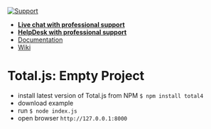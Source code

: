 [![Support](https://www.totaljs.com/img/button-support.png)](https://www.totaljs.com/support/)

- [__Live chat with professional support__](https://messenger.totaljs.com)
- [__HelpDesk with professional support__](https://helpdesk.totaljs.com)
- [Documentation](https://docs.totaljs.com)
- [Wiki](https://wiki.totaljs.com)

# Total.js: Empty Project

- install latest version of Total.js from NPM `$ npm install total4`
- download example
- run `$ node index.js`
- open browser `http://127.0.0.1:8000`